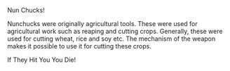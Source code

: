 Nun Chucks!

Nunchucks were originally agricultural tools. These were used for agricultural work such as reaping and cutting crops. Generally, these were used for cutting wheat, rice and soy etc. The mechanism of the weapon makes it possible to use it for cutting these crops.

If They Hit You You Die!